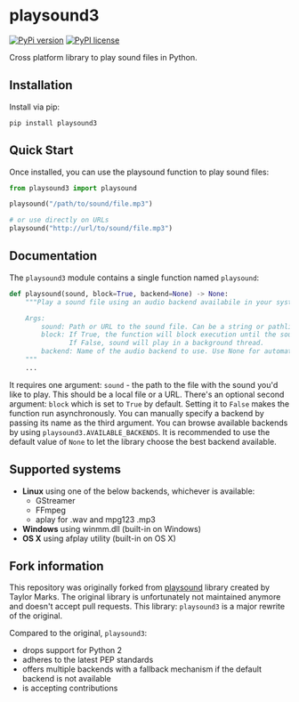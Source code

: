 # playsound3

[![PyPi version](https://img.shields.io/badge/dynamic/json?label=latest&query=info.version&url=https%3A%2F%2Fpypi.org%2Fpypi%2Fplaysound3%2Fjson)](https://pypi.org/project/playsound3)
[![PyPI license](https://img.shields.io/badge/dynamic/json?label=license&query=info.license&url=https%3A%2F%2Fpypi.org%2Fpypi%2Fplaysound3%2Fjson)](https://pypi.org/project/playsound3)

Cross platform library to play sound files in Python.

## Installation

Install via pip:

```
pip install playsound3
```

## Quick Start

Once installed, you can use the playsound function to play sound files:

```python
from playsound3 import playsound

playsound("/path/to/sound/file.mp3")

# or use directly on URLs
playsound("http://url/to/sound/file.mp3")
```

## Documentation

The `playsound3` module contains a single function named `playsound`:

```python
def playsound(sound, block=True, backend=None) -> None:
    """Play a sound file using an audio backend availabile in your system.

    Args:
        sound: Path or URL to the sound file. Can be a string or pathlib.Path.
        block: If True, the function will block execution until the sound finishes playing.
               If False, sound will play in a background thread.
        backend: Name of the audio backend to use. Use None for automatic selection.
    """
    ...
```

It requires one argument: `sound` - the path to the file with the sound you'd like to play.
This should be a local file or a URL.
There's an optional second argument: `block` which is set to `True` by default.
Setting it to `False` makes the function run asynchronously.
You can manually specify a backend by passing its name as the third argument.
You can browse available backends by using `playsound3.AVAILABLE_BACKENDS`.
It is recommended to use the default value of `None` to let the library choose the best backend available.

## Supported systems

* **Linux** using one of the below backends, whichever is available:
    * GStreamer
    * FFmpeg
    * aplay for .wav and mpg123 .mp3
* **Windows** using winmm.dll (built-in on Windows)
* **OS X** using afplay utility (built-in on OS X)

## Fork information

This repository was originally forked from [playsound](https://github.com/TaylorSMarks/playsound) library created by Taylor Marks. The original library is unfortunately not maintained anymore and doesn't accept pull requests. This library: `playsound3` is a major rewrite of the original. 

Compared to the original, `playsound3`:
* drops support for Python 2
* adheres to the latest PEP standards
* offers multiple backends with a fallback mechanism if the default backend is not available
* is accepting contributions
